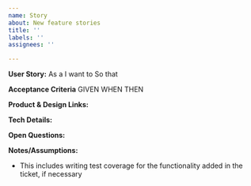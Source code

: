 ```yaml
---
name: Story
about: New feature stories
title: ''
labels: ''
assignees: ''

---
```


**User Story:**
As a
I want to
So that

**Acceptance Criteria**
GIVEN
WHEN
THEN

**Product & Design Links:**

**Tech Details:**

**Open Questions:**

**Notes/Assumptions:**
- This includes writing test coverage for the functionality added in the ticket, if necessary
